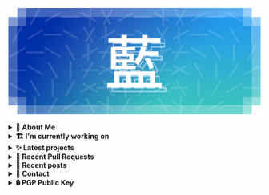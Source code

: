 ![藍](ai.webp)

<details>
  <summary><b>🌠 About Me</b></summary>
  <br/>

- 藍
  - Nickname
  - a.k.a あい, Ai
- Earthling.
- Front-end Developer.

</details>
<details>
  <summary><b>🏗️ I'm currently working on</b></summary>
  <br/>


- [importantimport/urara](https://github.com/importantimport/urara) - 🌸 Sweet &amp; Powerful &amp; IndieWeb-Compatible SvelteKit Blog Starter. (1 day ago)
- [kwaa/blog](https://github.com/kwaa/blog) - my blog (3 days ago)
- [kwaa/urara-netlify-cms](https://github.com/kwaa/urara-netlify-cms) -  (1 week ago)
- [importantimport/urara-docs](https://github.com/importantimport/urara-docs) - 🌸 Documentation for Urara (2 weeks ago)
- [kwaa/caddy](https://github.com/kwaa/caddy) - 🔒 caddy with my favorite modules. (2 weeks ago)
- [svelte-society/sveltesociety.dev](https://github.com/svelte-society/sveltesociety.dev) - The Svelte Society website (1 month ago)
- [kwaa/dkit](https://github.com/kwaa/dkit) - 🐋 Simple pnpm image optimized for SvelteKit project. (1 month ago)
- [janosh/awesome-svelte-kit](https://github.com/janosh/awesome-svelte-kit) - Awesome examples of SvelteKit in the wild (1 month ago)
- [kwaa/comments](https://github.com/kwaa/comments) - blog comments (3 months ago)
- [kwaa/.github](https://github.com/kwaa/.github) - dot github (3 months ago)

</details>
<details>
  <summary><b>✨ Latest projects</b></summary>
  <br/>


- [kwaa/urara-netlify-cms](https://github.com/kwaa/urara-netlify-cms) - 
- [kwaa/dkit](https://github.com/kwaa/dkit) - 🐋 Simple pnpm image optimized for SvelteKit project.
- [kwaa/.github](https://github.com/kwaa/.github) - dot github
- [kwaa/blog](https://github.com/kwaa/blog) - my blog
- [kwaa/caddy](https://github.com/kwaa/caddy) - 🔒 caddy with my favorite modules.
- [kwaa/workers-hexo-search](https://github.com/kwaa/workers-hexo-search) - Multi-site Hexo search script built with Cloudflare Workers.
- [kwaa/kwaa.moe](https://github.com/kwaa/kwaa.moe) - simple portfolio
- [kwaa/naive.sh](https://github.com/kwaa/naive.sh) - Auto Install &amp; Update Naiveproxy for Linux
- [kwaa/m](https://github.com/kwaa/m) - Theme M for Hexo.
- [kwaa/comments](https://github.com/kwaa/comments) - blog comments

</details>
<details>
  <summary><b>🎨 Recent Pull Requests</b></summary>
  <br/>


- [Add Urara](https://github.com/svelte-society/sveltesociety.dev/pull/246) on [svelte-society/sveltesociety.dev](https://github.com/svelte-society/sveltesociety.dev) (1 month ago)
- [update urara uses](https://github.com/janosh/awesome-svelte-kit/pull/64) on [janosh/awesome-svelte-kit](https://github.com/janosh/awesome-svelte-kit) (1 month ago)
- [update urara screenshot](https://github.com/janosh/awesome-svelte-kit/pull/42) on [janosh/awesome-svelte-kit](https://github.com/janosh/awesome-svelte-kit) (4 months ago)
- [Add site 35 https://urara-demo.netlify.app](https://github.com/janosh/awesome-svelte-kit/pull/39) on [janosh/awesome-svelte-kit](https://github.com/janosh/awesome-svelte-kit) (5 months ago)
- [add `border-hidden`](https://github.com/tailwindlabs/tailwindcss/pull/3806) on [tailwindlabs/tailwindcss](https://github.com/tailwindlabs/tailwindcss) (1 year ago)
- [Update U.Cor to ./kwaa.dev](https://github.com/utterance/utterances/pull/385) on [utterance/utterances](https://github.com/utterance/utterances) (2 years ago)
- [移除 !important](https://github.com/zdhxiong/mdui/pull/228) on [zdhxiong/mdui](https://github.com/zdhxiong/mdui) (2 years ago)
- [为 Roboto 字体增加 font-display: swap 以优化性能](https://github.com/zdhxiong/mdui/pull/207) on [zdhxiong/mdui](https://github.com/zdhxiong/mdui) (2 years ago)
- [add U.Cor to SITES.md](https://github.com/utterance/utterances/pull/216) on [utterance/utterances](https://github.com/utterance/utterances) (2 years ago)

</details>
<details>
  <summary><b>📜 Recent posts</b></summary>
  <br/>


- [RE:Introducing Urara](https://kwaa.dev/intro-urara/re) (2 weeks ago)
- [Pleroma (Soapbox BE&#43;FE) 安装笔记](https://kwaa.dev/pleroma) (1 month ago)
- [IndieWeb, Webmentions](https://kwaa.dev/indieweb) (1 month ago)
- [静电之梦 - Nectar Hive](https://kwaa.dev/nectar-hive) (2 months ago)
- [2021 总结 &amp; 2022 目标 &amp; Refresh IEM Design](https://kwaa.dev/2022) (3 months ago)

👉 read more at [./kwaa.dev](https://kwaa.dev)

</details>
<details>
  <summary><b>📧 Contact</b></summary>
  <br/>

- Blog: https://kwaa.dev
- Telegram: @kwaabot
- Discord: 917#1929

👋 If u want to say hello, I'll be happy to meet u.

</details>
<details>
  <summary><b>🔒 PGP Public Key</b></summary>
  <br/>

> User Key: `8964 78D9 78EB 0000`

> Code Signing Key: [`2E18 657D 8C32 CC47`](https://github.com/kwaa.gpg)

</details>